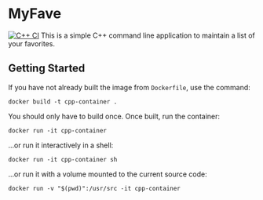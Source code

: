 # MyFave
[![C++ CI](https://github.com/hanzthefifth/MyFave/actions/workflows/main.yml/badge.svg)](https://github.com/hanzthefifth/MyFave/actions/workflows/main.yml)
This is a simple C++ command line application to maintain a list of your favorites.

## Getting Started

If you have not already built the image from `Dockerfile`, use the command:

```
docker build -t cpp-container .
```

You should only have to build once. Once built, run the container:

```
docker run -it cpp-container
```

...or run it interactively in a shell:

```
docker run -it cpp-container sh
```

...or run it with a volume mounted to the current source code:

```
docker run -v "$(pwd)":/usr/src -it cpp-container
```

